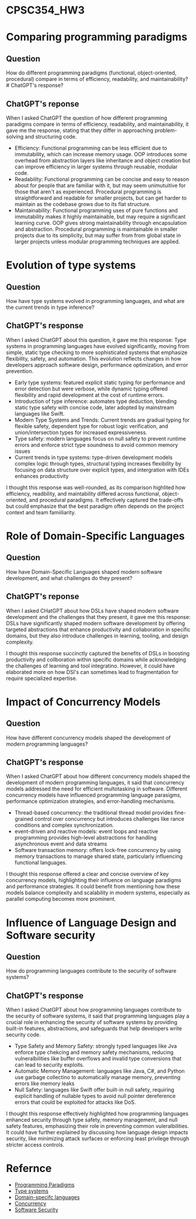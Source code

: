 # CPSC354_HW3

# Comparing programming paradigms
## Question
How do different programming paradigms (functional, object-oriented, procedural) compare in terms of efficiency, readability, and maintainability?# ChatGPT's response?
## ChatGPT's reponse
When I asked ChatGPT the question of how different programming paradigms compare in terms of efficiency, readability, and maintainability, it gave me the response, stating that they differ in approaching problem-solving and structuring code. 
- Efficiency: Functional programming can be less efficient due to immutability, which can increase memory usage. OOP introduces some overhead from abstraction layers like inheritance and object creation but can improve efficiency in larger systems through reusable, modular code.
- Readability: Functional programming can be concise and easy to reason about for people that are familiar with it, but may seem unimutuitive for those that aren't as experienced. Procedural programming is straightforward and readable for smaller projects, but can get harder to maintain as the codebase grows due to its flat structure.
- Maintainability: Functional programming uses of pure functions and immutability makes it highly maintainable, but may require a significant learning curve. OOP gives strong maintainability through encapsulation and abstraction. Procedural programming is maintainable in smaller projects due to its simplicity, but may suffer from from global state in larger projects unless modular programming techniques are applied.

# Evolution of type systems
## Question
How have type systems evolved in programming languages, and what are the current trends in type inference?
## ChatGPT's response
When I asked ChatGPT about this question, it gave me this response: Type systems in programming languages have evolved significantly, moving from simple, static type checking to more sophisticated systems that emphasize flexibility, safety, and automation. This evolution reflects changes in how developers approach software design, performance optimization, and error prevention.
- Early type systems: featured explicit static typing for performance and error detection but were verbose, while dynamic typing offered flexibility and rapid development at the cost of runtime errors.
- Introduction of type inference: automates type deduction, blending static type safety with concise code, later adopted by mainstream languages like Swift.
- Modern Type Systems and Trends: Current trends are gradual typing for flexible safety, dependent type for robust logic verification, and union/intersection types for increased expressiveness.
- Type safety: modern languages focus on null safety to prevent runtime errors and enforce strict type soundness to avoid common memory issues
- Current trends in type systems: type-driven development models complex logic through types, structural typing increases flexibility by focusing on data structure over explicit types, and intergration with IDEs enhances productivity

I thought this response was well-rounded, as its comparison highlited how efficiency, readbility, and maintability differed across functional, object-oriented, and procedural paradigms. It effectively captured the trade-offs but could emphasize that the best paradigm often depends on the project context and team famiiliarity. 

# Role of Domain-Specific Languages
## Question
How have Domain-Specific Languages shaped modern software development, and what challenges do they present?
## ChatGPT's reponse
When I asked CHatGPT about how DSLs have shaped modern software development and the challenges that they present, it gave me this response: DSLs have significantly shaped modern software development by offering targeted abstractions that enhance productivity and collaboration in specific domains, but they also introduce challenges in learning, tooling, and design complexity.

I thought this response succinctly captured the benefits of DSLs in boosting productivity and collboration within specific domains while acknowledging the challenges of learning and tool integratino. However, it could have elaborated more on how DSl's can sometimes lead to fragmentation for require specialized expertise.

# Impact of Concurrency Models
## Question
How have different concurrency models shaped the development of modern programming languages?
## ChatGPT's response
When I asked ChatGPT about how different concurrency models shaped the development of modern programming languages, it said that concurrency models addressed the need for efficient multotasking in software. Different concurrency models have influenced programming language parasigms, performance optimization strategies, and error-handling mechanisms.
- Thread-based concurrency: the traditional thread model provides fine-grained control over concurrency but introduces challenges like rance conditions and complex synchronization.
- event-driven and reactive models: event loops and reactive programming provides high-level abstractions for handling asynchronous event and data streams
- Software transaction memory: offers lock-free concurrency by using memory transactions to manage shared state, particularly influencing functional languages.

I thought this response offered a clear and concise overview of key concurrency models, highlighting their influence on language paradigms and performance strategies. It could benefit from mentioning how these models balance complexity and scalability in modern systems, especially as parallel computing becomes more prominent.

# Influence of Language Design and Software security
## Question
How do programming languages contribute to the security of software systems?
## ChatGPT's response
When I asked ChatGPT about how programming languages contribute to the security of software systems, it said that programming languages play a crucial role in enhancing the security of software systems by providing built-in features, abstractions, and safeguards that help developers write security code. 
- Type Safety and Memory Safety: strongly typed languages like Jva enforce type chekcing and memory safety mechanisms, reducing vulneralbilities like buffer overflows and invalid type conversions that can lead to security exploits.
- Automatic Memory Management: languages like Java, C#, and Python use garbage collectino to automatically manage memory, preventing errors like memory leaks
- Null Safety: languages like Swift offer built-in null safety, requiring explicit handling of nullable types to avoid null pointer dereference errors that could be exploited for attacks like DoS.

I thought this response effectively highlighted how programming languages enhanced security through type safety, memory management, and null safety features, emphasizing their role in preventing common vuleralbilities. It could have further explained by discussing how language design impacts security, like minimizing attack surfaces or enforcing least privilege through stricter access controls. 

# Refernce
- [Programming Paradigms](https://mattburgess.medium.com/programming-paradigms-procedural-object-oriented-and-functional-programming-23a587c6a537)
- [Type systems](https://adabeat.com/fp/introduction-to-type-systems/)
- [Domain-specifc languages](https://mentormate.com/blog/designing-and-building-domain-specific-languages/#:~:text=Domain%2Dspecific%20languages%20are%20powerful,needs%2C%20can%20be%20highly%20effective.)
- [Concurrency](https://www.sciencedirect.com/science/article/pii/S2352220815000784)
- [Software Security](http://www.pl-enthusiast.net/2018/08/13/security-programming-languages-issue/)




